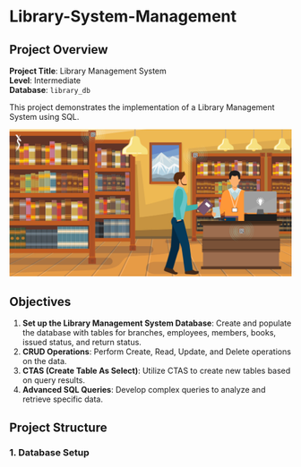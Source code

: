 # Library-System-Management
## Project Overview

**Project Title**: Library Management System  
**Level**: Intermediate  
**Database**: `library_db`

This project demonstrates the implementation of a Library Management System using SQL. 

![Library_project](https://github.com/Idris-lawal/Library-System-Management/blob/main/library.jpg)




## Objectives

1. **Set up the Library Management System Database**: Create and populate the database with tables for branches, employees, members, books, issued status, and return status.
2. **CRUD Operations**: Perform Create, Read, Update, and Delete operations on the data.
3. **CTAS (Create Table As Select)**: Utilize CTAS to create new tables based on query results.
4. **Advanced SQL Queries**: Develop complex queries to analyze and retrieve specific data.

## Project Structure

### 1. Database Setup
